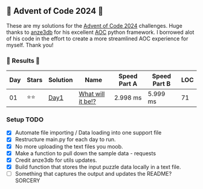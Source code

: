 ## 🎄 Advent of Code 2024 🎄

These are my solutions for the [Advent of Code 2024](https://adventofcode.com/2024) challenges. Huge thanks to [anze3db](https://github.com/anze3db) for his excellent [AOC](https://github.com/anze3db/adventofcode/tree/main) python framework. I borrowed alot of his code in the effort to create a more streamlined AOC experience for myself.  Thank you!

### 🎄 Results 🎄

| Day | Stars | Solution | Name                                                             | Speed Part A | Speed Part B | LOC |
| --- | ----- | ---- | ---------------------------------------------------------------- | ----- | ----- | --- | 
| 01  | ⭐⭐ | [Day1](https://github.com/Landcruiser87/AoC2023/blob/main/day1/day1.py) |[What will it be!?](https://adventofcode.com/2024/day/1) | 2.998 ms | 5.999 ms | 71 |


### Setup TODO 

- [x] Automate file importing / Data loading into one support file
- [x] Restructure main.py for each day to run. 
- [x] No more uploading the text files you moob.
- [x] Make a function to pull down the sample data - requests
- [x] Credit anze3db for utils updates.
- [x] Build function that stores the input puzzle data locally in a text file. 
- [ ] Something that captures the output and updates the README? SORCERY
